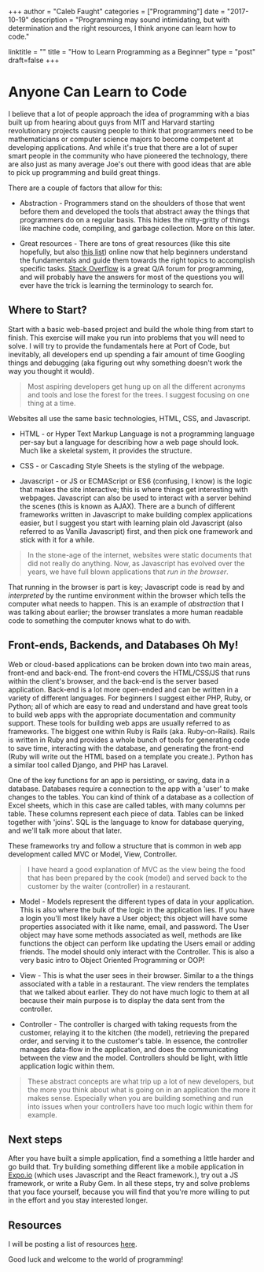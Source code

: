 +++
author = "Caleb Faught"
categories = ["Programming"]
date = "2017-10-19"
description = "Programming may sound intimidating, but with determination and the right resources, I think anyone can learn how to code."

linktitle = ""
title = "How to Learn Programming as a Beginner"
type = "post"
draft=false
+++

# Anyone Can Learn to Code

I believe that a lot of people approach the idea of programming with a bias built up from hearing about guys from MIT and Harvard starting revolutionary projects causing people to think that programmers need to be mathematicians or computer science majors to become competent at developing applications. And while it's true that there are a lot of super smart people in the community who have pioneered the technology, there are also just as many average Joe's out there with good ideas that are able to pick up programming and build great things.

There are a couple of factors that allow for this:

* Abstraction - Programmers stand on the shoulders of those that went before them and developed the tools that abstract away the things that programmers do on a regular basis. This hides the nitty-gritty of things like machine code, compiling, and garbage collection. More on this later.

* Great resources - There are tons of great resources (like this site hopefully, but also [this list](/blog/resources)) online now that help beginners understand the fundamentals and guide them towards the right topics to accomplish specific tasks. [Stack Overflow](https://stackoverflow.com/) is a great Q/A forum for programming, and will probably have the answers for most of the questions you will ever have the trick is learning the terminology to search for.

## Where to Start?

Start with a basic web-based project and build the whole thing from start to finish. This exercise will make you run into problems that you will need to solve. I will try to provide the fundamentals here at Port of Code, but inevitably, all developers end up spending a fair amount of time Googling things and debugging (aka figuring out why something doesn't work the way you thought it would).

> Most aspiring developers get hung up on all the different acronyms and tools and lose the forest for the trees. I suggest focusing on one thing at a time.

Websites all use the same basic technologies, HTML, CSS, and Javascript.

* HTML - or Hyper Text Markup Language is not a programming language per-say but a language for describing how a web page should look. Much like a skeletal system, it provides the structure.

* CSS - or Cascading Style Sheets is the styling of the webpage.

* Javascript - or JS or ECMAScript or ES6 (confusing, I know) is the logic that makes the site interactive; this is where things get interesting with webpages. Javascript can also be used to interact with a server behind the scenes (this is known as AJAX). There are a bunch of different frameworks written in Javascript to make building complex applications easier, but I suggest you start with learning plain old Javascript (also referred to as Vanilla Javascript) first, and then pick one framework and stick with it for a while.

> In the stone-age of the internet, websites were static documents that did not really do anything. Now, as Javascript has evolved over the years, we have full blown applications that *run in the browser*.

That running in the browser is part is key; Javascript code is read by and *interpreted* by the runtime environment within the browser which tells the computer what needs to happen. This is an example of *abstraction* that I was talking about earlier; the browser translates a more human readable code to something the computer knows what to do with.

## Front-ends, Backends, and Databases Oh My!

Web or cloud-based applications can be broken down into two main areas, front-end and back-end. The front-end covers the HTML/CSS/JS that runs within the client's browser, and the back-end is the server based application. Back-end is a lot more open-ended and can be written in a variety of different languages. For beginners I suggest either PHP, Ruby, or Python; all of which are easy to read and understand and have great tools to build web apps with the appropriate documentation and community support. These tools for building web apps are usually referred to as frameworks. The biggest one within Ruby is Rails (aka. Ruby-on-Rails). Rails is written in Ruby and provides a whole bunch of tools for generating code to save time, interacting with the database, and generating the front-end (Ruby will write out the HTML based on a template you create.). Python has a similar tool called Django, and PHP has Laravel.

One of the key functions for an app is persisting, or saving, data in a database. Databases require a connection to the app with a 'user' to make changes to the tables. You can kind of think of a database as a collection of Excel sheets, which in this case are called tables, with many columns per table. These columns represent each piece of data. Tables can be linked together with 'joins'. SQL is the language to know for database querying, and we'll talk more about that later.

These frameworks try and follow a structure that is common in web app development called MVC or Model, View, Controller.

> I have heard a good explanation of MVC as the view being the food that has been prepared by the cook (model) and served back to the customer by the waiter (controller) in a restaurant.

* Model - Models represent the different types of data in your application. This is also where the bulk of the logic in the application lies. If you have a login you'll most likely have a User object; this object will have some properties associated with it like name, email, and password. The User object may have some methods associated as well, methods are like functions the object can perform like updating the Users email or adding friends. The model should only interact with the Controller. This is also a very basic intro to Object Oriented Programming or OOP!

* View - This is what the user sees in their browser. Similar to a the things associated with a table in a restaurant. The view renders the templates that we talked about earlier. They do not have much logic to them at all because their main purpose is to display the data sent from the controller.

* Controller - The controller is charged with taking requests from the customer, relaying it to the kitchen (the model), retrieving the prepared order, and serving it to the customer's table. In essence, the controller manages data-flow in the application, and does the communicating between the view and the model. Controllers should be light, with little application logic within them.

> These abstract concepts are what trip up a lot of new developers, but the more you think about what is going on in an application the more it makes sense. Especially when you are building something and run into issues when your controllers have too much logic within them for example.

## Next steps

After you have built a simple application, find a something a little harder and go build that. Try building something different like a mobile application in [Expo.io](http://snack.expo.io) (which uses Javascript and the React framework.), try out a JS framework, or write a Ruby Gem. In all these steps, try and solve problems that you face yourself, because you will find that you're more willing to put in the effort and you stay interested longer.

## Resources

I will be posting a list of resources [here](/blog/resources).

Good luck and welcome to the world of programming!
